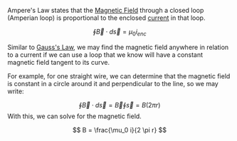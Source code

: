 Ampere's Law states that the [Magnetic Field](magnetic%20field.md) through a closed loop (Amperian loop) is proportional to the enclosed [current](Electric%20Current.md) in that loop.

$$
\oint \vec{B} \cdot d \vec{s} = \mu_0 i_{enc}
$$

Similar to [Gauss's Law](Gauss's%20Law.md), we may find the magnetic field anywhere in relation to a current if we can use a loop that we know will have a constant magnetic field tangent to its curve. 

For example, for one straight wire, we can determine that the magnetic field is constant in a circle around it and perpendicular to the line, so we may write:

$$
\oint \vec{B} \cdot d\vec{s} = \vec{B} \oint\vec{s} = B(2\pi r)
$$
With this, we can solve for the magnetic field.

$$
B = \frac{\mu_0 i}{2 \pi r}
$$
